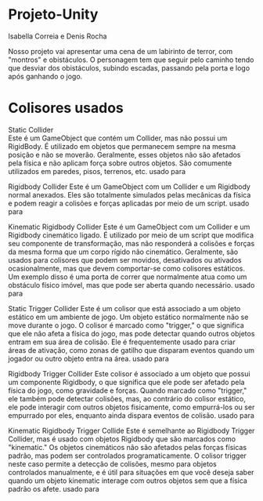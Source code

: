 # Projeto-Unity
Isabella Correia e Denis Rocha

Nosso projeto vai apresentar uma cena de um labirinto de terror, com "montros" e obistáculos. O personagem tem que seguir pelo caminho tendo que desviar dos obistáculos, subindo escadas, passando pela porta e logo após ganhando o jogo. 
# Colisores usados
Static Collider  
Este é um GameObject que contém um Collider, mas não possui um RigidBody. É utilizado em objetos que permanecem sempre na mesma posição e não se moverão. Geralmente, esses objetos não são afetados pela física e não aplicam força sobre outros objetos. São comumente utilizados em paredes, pisos, terrenos, etc.
usado para 



Rigidbody Collider 
Este é um GameObject com um Collider e um Rigidbody normal anexados. Eles são totalmente simulados pelas mecânicas da física e podem reagir a colisões e forças aplicadas por meio de um script.
usado para 



Kinematic Rigidbody Collider 
Este é um GameObject com um Collider e um Rigidbody cinemático ligado. É utilizado por meio de um script que modifica seu componente de transformação, mas não responderá a colisões e forças da mesma forma que um corpo rígido não cinemático. Geralmente, são usados para colisores que podem ser movidos, desativados ou ativados ocasionalmente, mas que devem comportar-se como colisores estáticos. Um exemplo disso é uma porta de correr que normalmente atua como um obstáculo físico imóvel, mas que pode ser aberta quando necessário. 
usado para 



Static Trigger Collider 
Este é um colisor que está associado a um objeto estático em um ambiente de jogo. Um objeto estático normalmente não se move durante o jogo. O colisor é marcado como "trigger," o que significa que ele não afeta a física do jogo, mas pode detectar quando outros objetos entram em sua área de colisão. Ele é frequentemente usado para criar áreas de ativação, como zonas de gatilho que disparam eventos quando um jogador ou outro objeto entra na área.
usado para 



Rigidbody Trigger Collider 
Este colisor é associado a um objeto que possui um componente Rigidbody, o que significa que ele pode ser afetado pela física do jogo, como gravidade e forças. Quando marcado como "trigger," ele também pode detectar colisões, mas, ao contrário do colisor estático, ele pode interagir com outros objetos fisicamente, como empurrá-los ou ser empurrado por eles, enquanto ainda dispara eventos de colisão. 
usado para 



Kinematic Rigidbody Trigger Collide 
Este é semelhante ao Rigidbody Trigger Collider, mas é usado com objetos Rigidbody que são marcados como "kinematic." Os objetos cinemáticos não são afetados pelas forças físicas padrão, mas podem ser controlados programaticamente. O colisor trigger neste caso permite a detecção de colisões, mesmo para objetos controlados manualmente, e é útil para situações em que você deseja saber quando um objeto kinematic interage com outros objetos sem que a física padrão os afete. 
usado para
 
